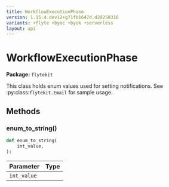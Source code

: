 ```yaml
---
title: WorkflowExecutionPhase
version: 1.15.4.dev12+g71fb1647d.d20250316
variants: +flyte +byoc +byok +serverless
layout: api
---
```


# WorkflowExecutionPhase

**Package:** `flytekit`

This class holds enum values used for setting notifications. See :py:class:`flytekit.Email`
for sample usage.


## Methods

### enum_to_string()

```python
def enum_to_string(
    int_value,
):
```
| Parameter | Type |
|-|-|
| `int_value` |  |
